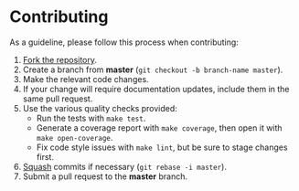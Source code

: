 # Contributing

As a guideline, please follow this process when contributing:

1. [Fork the repository].
2. Create a branch from **master** (`git checkout -b branch-name master`).
3. Make the relevant code changes.
4. If your change will require documentation updates, include them in the same
   pull request.
5. Use the various quality checks provided:
    - Run the tests with `make test`.
    - Generate a coverage report with `make coverage`, then open it with
      `make open-coverage`.
    - Fix code style issues with `make lint`, but be sure to stage changes
      first.
6. [Squash] commits if necessary (`git rebase -i master`).
7. Submit a pull request to the **master** branch.

[fork the repository]: https://help.github.com/articles/fork-a-repo
[squash]: http://git-scm.com/book/en/Git-Tools-Rewriting-History#Changing-Multiple-Commit-Messages
